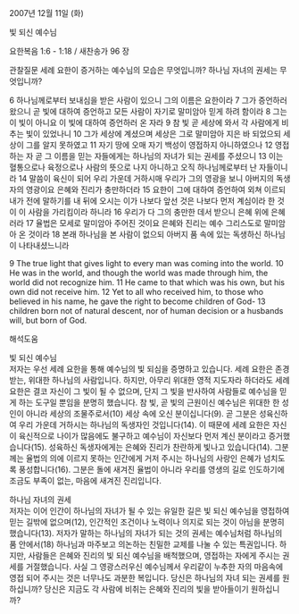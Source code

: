 2007년 12월 11일 (화)

빛 되신 예수님



요한복음 1:6 - 1:18 / 새찬송가 96 장


관찰질문
세례 요한이 증거하는 예수님의 모습은 무엇입니까? 
하나님 자녀의 권세는 무엇입니까? 

6 하나님께로부터 보내심을 받은 사람이 있으니 그의 이름은 요한이라 7 그가 증언하러 왔으니 곧 빛에 대하여 증언하고 모든 사람이 자기로 말미암아 믿게 하려 함이라 8 그는 이 빛이 아니요 이 빛에 대하여 증언하러 온 자라 9 참 빛 곧 세상에 와서 각 사람에게 비추는 빛이 있었나니 10 그가 세상에 계셨으며 세상은 그로 말미암아 지은 바 되었으되 세상이 그를 알지 못하였고 11 자기 땅에 오매 자기 백성이 영접하지 아니하였으나 12 영접하는 자 곧 그 이름을 믿는 자들에게는 하나님의 자녀가 되는 권세를 주셨으니 13 이는 혈통으로나 육정으로나 사람의 뜻으로 나지 아니하고 오직 하나님께로부터 난 자들이니라 14 말씀이 육신이 되어 우리 가운데 거하시매 우리가 그의 영광을 보니 아버지의 독생자의 영광이요 은혜와 진리가 충만하더라 15 요한이 그에 대하여 증언하여 외쳐 이르되 내가 전에 말하기를 내 뒤에 오시는 이가 나보다 앞선 것은 나보다 먼저 계심이라 한 것이 이 사람을 가리킴이라 하니라 16 우리가 다 그의 충만한 데서 받으니 은혜 위에 은혜러라 17 율법은 모세로 말미암아 주어진 것이요 은혜와 진리는 예수 그리스도로 말미암아 온 것이라 18 본래 하나님을 본 사람이 없으되 아버지 품 속에 있는 독생하신 하나님이 나타내셨느니라 

9 The true light that gives light to every man was coming into the world. 
10 He was in the world, and though the world was made through him, the world did not recognize him. 11 He came to that which was his own, but his own did not receive him. 12 Yet to all who received him, to those who believed in his name, he gave the right to become children of God- 
13 children born not of natural descent, nor of human decision or a husbands will, but born of God.

해석도움





빛 되신 예수님  
저자는 우선 세례 요한을 통해 예수님의 빛 되심을 증명하고 있습니다. 세례 요한은 존경받는, 위대한 하나님의 사람입니다. 하지만, 아무리 위대한 영적 지도자라 하더라도 세례 요한은 결코 자신이 그 빛이 될 수 없으며, 단지 그 빛을 반사하여 사람들로 예수님을 믿게 하는 도구일 뿐임을 분명히 했습니다. 참 빛, 곧 빛의 근원이신 예수님은 위대한 한 성인이 아니라 세상의 조물주로서(10) 세상 속에 오신 분이십니다(9). 곧 그분은 성육신하여 우리 가운데 거하시는 하나님의 독생자인 것입니다(14). 이 때문에 세례 요한은 자신이 육신적으로 나이가 많음에도 불구하고 예수님이 자신보다 먼저 계신 분이라고 증거했습니다(15). 성육하신 독생자에게는 은혜와 진리가 찬란하게 빛나고 있습니다(14). 그분께는 율법의 의에 이르지 못하는 인간에게 거저 주시는 하나님의 사랑인 은혜가 넘치도록 풍성합니다(16). 그분은 돌에 새겨진 율법이 아니라 우리를 영생의 길로 인도하기에 조금도 부족이 없는, 마음에 새겨진 진리입니다.     

하나님 자녀의 권세  
저자는 이어 인간이 하나님의 자녀가 될 수 있는 유일한 길은 빛 되신 예수님을 영접하여 믿는 길밖에 없으며(12), 인간적인 조건이나 노력이나 의지로 되는 것이 아님을 분명히 했습니다(13). 저자가 말하는 하나님의 자녀가 되는 것의 권세는 예수님처럼 하나님의 품 안에서(18) 하나님과 마주보고 의논하는 친밀한 교제를 나눌 수 있는 특권입니다. 하지만, 사람들은 은혜와 진리의 빛 되신 예수님을 배척했으며, 영접하는 자에게 주시는 권세를 거절했습니다. 사실 그 영광스러우신 예수님께서 우리같이 누추한 자의 마음속에 영접 되어 주시는 것은 너무나도 과분한 복입니다. 당신은 하나님의 자녀 되는 권세를 원하십니까? 당신은 지금도 각 사람에 비취는 은혜와 진리의 빛을 받아들이기 원하십니까?